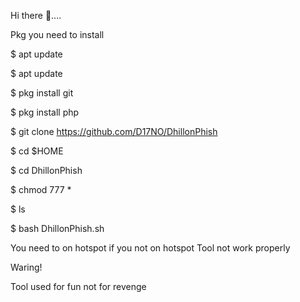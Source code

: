  Hi there 👋.... 

 Pkg you need to install

$ apt update

$ apt update
 
$ pkg install git

$ pkg install php

$ git clone https://github.com/D17NO/DhillonPhish 

$ cd $HOME

$ cd DhillonPhish

$ chmod 777 *

$ ls

$ bash DhillonPhish.sh

You need to on hotspot if you not on hotspot
Tool not work properly

Waring! 

Tool used for fun not for revenge 

